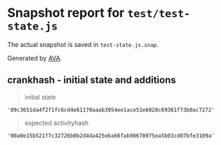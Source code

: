 # Snapshot report for `test/test-state.js`

The actual snapshot is saved in `test-state.js.snap`.

Generated by [AVA](https://avajs.dev).

## crankhash - initial state and additions

> initial state

    '09c3651da4f2f1fc6cd4e61170aaab3954ee1ace51e6028c69361f73b0ac7272'

> expected activityhash

    '00a0e15b521f7c32726b0b2d4da425eba66fab98678975ea5b03cd07bfe3109a'
